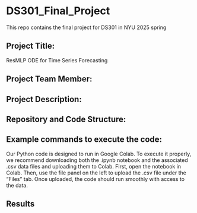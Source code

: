 # DS301_Final_Project
This repo contains the final project for DS301 in NYU 2025 spring

## Project Title:
ResMLP ODE for Time Series Forecasting

## Project Team Member:

## Project Description:

## Repository and Code Structure:

## Example commands to execute the code:
Our Python code is designed to run in Google Colab.
To execute it properly, we recommend downloading both the .ipynb notebook and the associated .csv data files and uploading them to Colab.
First, open the notebook in Colab. Then, use the file panel on the left to upload the .csv file under the “Files” tab. Once uploaded, the code should run smoothly with access to the data.

## Results

